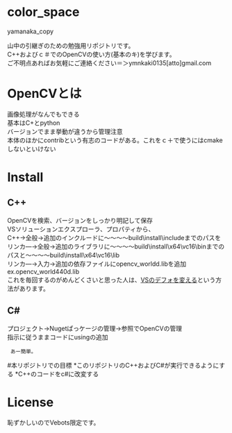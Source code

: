# color_space
yamanaka_copy

山中の引継ぎのための勉強用リポジトリです。<br>
C++およびｃ＃でのOpenCVの使い方(基本のキ)を学びます。<br>
ご不明点あればお気軽にご連絡ください＝＞ymnkaki0135[atto]gmail.com<br>
 
# OpenCVとは
画像処理がなんでもできる<br>
基本はC+とpython<br>
バージョンでまま挙動が違うから管理注意<br>
本体のほかにcontribという有志のコードがある。これをｃ＋で使うにはcmakeしないといけない<br>
 
# Install
## C++
OpenCVを検索、バージョンをしっかり明記して保存<br>
VSソリューションエクスプローラ、プロパティから、<br>
C++->全般->追加のインクルードに～～～～build\install\includeまでのパスを<br>
リンカ―->全般->追加のライブラリに～～～～build\install\x64\vc16\binまでのパスと～～～～build\install\x64\vc16\lib<br>
リンカ―->入力->追加の依存ファイルにopencv_world<version>d.libを追加 ex.opencv_world440d.lib<br>
これを毎回するのがめんどくさいと思った人は、[VSのデフォを変える](https://detail.chiebukuro.yahoo.co.jp/qa/question_detail/q11111008231)という方法があります。<br>

 ## C#
 プロジェクト->Nugetぱっケージの管理->参照でOpenCVの管理<br>
 指示に従うままコードにusingの追加<br>
```
 あー簡単。
```
 
 #本リポジトリでの目標
 *このリポジトリのC++およびC#が実行できるようにする
 *C++のコードをc#に改変する
 
# License
恥ずかしいのでVebots限定です。

